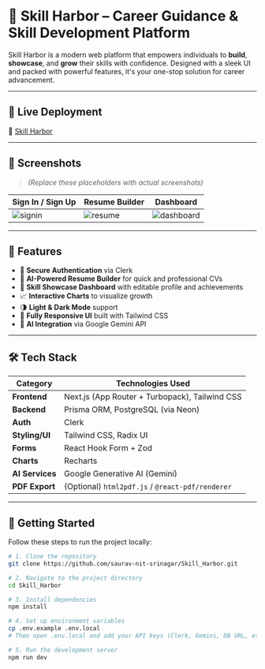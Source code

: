 # 🌟 Skill Harbor – Career Guidance & Skill Development Platform

Skill Harbor is a modern web platform that empowers individuals to **build**, **showcase**, and **grow** their skills with confidence. Designed with a sleek UI and packed with powerful features, it's your one-stop solution for career advancement.

---

## 🚀 Live Deployment

🔗 [Skill Harbor](https://skill-harbor.vercel.app)

---

## 📸 Screenshots

> *(Replace these placeholders with actual screenshots)*

| Sign In / Sign Up | Resume Builder | Dashboard |
|-------------------|----------------|-----------|
| ![signin](public/screenshots/signin.png) | ![resume](public/screenshots/resume.png) | ![dashboard](public/screenshots/dashboard.png) |

---

## 🧠 Features

- 🔐 **Secure Authentication** via Clerk
- 🧾 **AI-Powered Resume Builder** for quick and professional CVs
- 💼 **Skill Showcase Dashboard** with editable profile and achievements
- 📈 **Interactive Charts** to visualize growth
- 🌗 **Light & Dark Mode** support
- 📱 **Fully Responsive UI** built with Tailwind CSS
- 🤖 **AI Integration** via Google Gemini API

---

## 🛠️ Tech Stack

| Category        | Technologies Used                                      |
|-----------------|--------------------------------------------------------|
| **Frontend**    | Next.js (App Router + Turbopack), Tailwind CSS         |
| **Backend**     | Prisma ORM, PostgreSQL (via Neon)                      |
| **Auth**        | Clerk                                                  |
| **Styling/UI**  | Tailwind CSS, Radix UI                                 |
| **Forms**       | React Hook Form + Zod                                  |
| **Charts**      | Recharts                                               |
| **AI Services** | Google Generative AI (Gemini)                          |
| **PDF Export**  | (Optional) `html2pdf.js` / `@react-pdf/renderer`       |

---

## 🧪 Getting Started

Follow these steps to run the project locally:

```bash
# 1. Clone the repository
git clone https://github.com/saurav-nit-srinagar/Skill_Harbor.git

# 2. Navigate to the project directory
cd Skill_Harbor

# 3. Install dependencies
npm install

# 4. Set up environment variables
cp .env.example .env.local
# Then open .env.local and add your API keys (Clerk, Gemini, DB URL, etc.)

# 5. Run the development server
npm run dev
